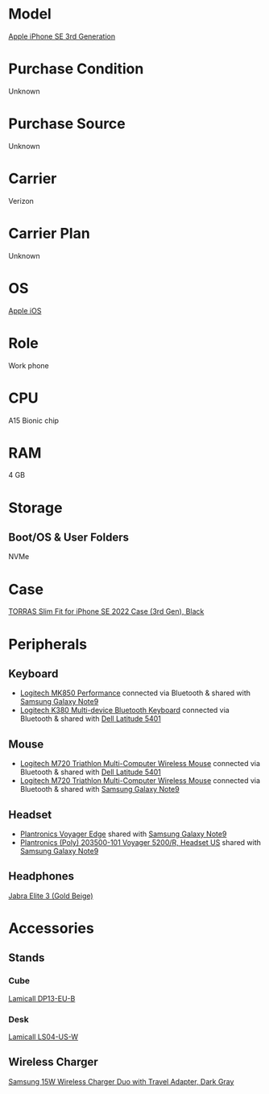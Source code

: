 # Model

[Apple iPhone SE 3rd Generation](https://www.apple.com/iphone-se/specs/)

# Purchase Condition

Unknown

# Purchase Source

Unknown

# Carrier

Verizon

# Carrier Plan

Unknown

# OS

[Apple iOS](https://www.apple.com/ios/)

# Role

Work phone

# CPU

A15 Bionic chip

# RAM

4 GB

# Storage

## Boot/OS & User Folders

NVMe

# Case

[TORRAS Slim Fit for iPhone SE 2022 Case (3rd Gen), Black](https://www.amazon.com/TORRAS-iPhone-Ultra-Matte-Gen-2022/dp/B09SD3J8CF?th=1)

# Peripherals

## Keyboard

* [Logitech MK850 Performance](https://www.logitech.com/en-us/product/mk850-wireless-keyboard-mouse-combo) connected via Bluetooth & shared with [Samsung Galaxy Note9](https://github.com/jdrch/Hardware/blob/master/Samsung%20Galaxy%20Note9.md#keyboard)
* [Logitech K380 Multi-device Bluetooth Keyboard](https://www.logitech.com/en-us/products/keyboards/k380-multi-device.920-007558.html) connected via Bluetooth & shared with [Dell Latitude 5401](https://github.com/jdrch/Hardware/blob/master/Mine-%20No/Dell%20Latitude%205401.md#keyboard)

## Mouse

* [Logitech M720 Triathlon Multi-Computer Wireless Mouse](https://www.logitech.com/en-us/product/m720-triathlon.910-004790.html) connected via Bluetooth & shared with [Dell Latitude 5401](https://github.com/jdrch/Hardware/blob/master/Mine-%20No/Dell%20Latitude%205401.md#mouse)
* [Logitech M720 Triathlon Multi-Computer Wireless Mouse](https://www.logitech.com/en-us/product/m720-triathlon.910-004790.html) connected via Bluetooth & shared with [Samsung Galaxy Note9](https://github.com/jdrch/Hardware/blob/master/Samsung%20Galaxy%20Note9.md#mouse)

## Headset

* [Plantronics Voyager Edge](https://www.plantronics.com/us/en/product/voyager-edge) shared with [Samsung Galaxy Note9](https://github.com/jdrch/Hardware/blob/master/Samsung%20Galaxy%20Note9.md#headset)
* [Plantronics (Poly) 203500-101 Voyager 5200/R, Headset US](https://www.poly.com/us/en/products/headsets/voyager/voyager-5200) shared with [Samsung Galaxy Note9](https://github.com/jdrch/Hardware/blob/master/Samsung%20Galaxy%20Note9.md#headset)

## Headphones

[Jabra Elite 3 (Gold Beige)](https://www.jabra.com/bluetooth-headsets/jabra-elite-3)

# Accessories

## Stands

### Cube

[Lamicall DP13-EU-B](https://www.amazon.com/dp/B09MCKK9NX)

### Desk

[Lamicall LS04-US-W](https://www.amazon.com/dp/B07PKPDHX4)

## Wireless Charger

[Samsung 15W Wireless Charger Duo with Travel Adapter, Dark Gray](https://www.samsung.com/us/business/mobile/mobile-accessories/phones/15w-wireless-charger-duo-with-ta-dark-gray-ep-p5400tbegus/)
